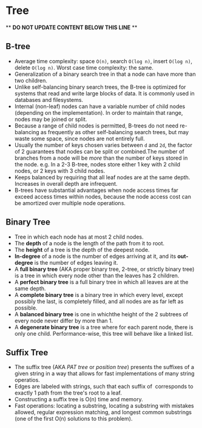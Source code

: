 Tree
====

** **DO NOT UPDATE CONTENT BELOW THIS LINE** **

B-tree
------

* Average time complexity: space `O(n)`, search `O(log n)`, insert `O(log n)`, delete `O(log n)`. Worst case time complexity: the same.
* Generalization of a binary search tree in that a node can have more than two children.
* Unlike self-balancing binary search trees, the B-tree is optimized for systems that read and write large blocks of data. It is commonly used in databases and filesystems.
* Internal (non-leaf) nodes can have a variable number of child nodes (depending on the implementation). In order to maintain that range, nodes may be joined or split.
* Because a range of child nodes is permitted, B-trees do not need re-balancing as frequently as other self-balancing search trees, but may waste some space, since nodes are not entirely full.
* Usually the number of keys chosen varies between `d` and `2d`, the factor of 2 guarantees that nodes can be split or combined.The number of branches from a node will be _more_ than the number of keys stored in the node. e.g. In a 2-3 B-tree, nodes store either 1 key with 2 child nodes, or 2 keys with 3 child nodes.
* Keeps balanced by requiring that all leaf nodes are at the same depth. Increases in overall depth are infrequent.
* B-trees have substantial advantages when node access times far exceed access times within nodes, because the node access cost can be amortized over multiple node operations.

Binary Tree
-----------

* Tree in which each node has at most 2 child nodes.
* The **depth** of a node is the length of the path from it to root.
* The **height** of a tree is the depth of the deepest node.
* **In-degree** of a node is the number of edges arriving at it, and its **out-degree** is the number of edges leaving it.
* A **full binary tree** (AKA proper binary tree, 2-tree, or strictly binary tree) is a tree in which every node other than the leaves has 2 children.
* A **perfect binary tree** is a full binary tree in which all leaves are at the same depth.
* A **complete binary tree** is a binary tree in which every level, except possibly the last, is completely filled, and all nodes are as far left as possible.
* A **balanced binary tree** is one in whichthe height of the 2 subtrees of every node never differ by more than 1.
* A **degenerate binary tree** is a tree where for each parent node, there is only one child. Performance-wise, this tree will behave like a linked list.

Suffix Tree
-----------

* The suffix tree (AKA _PAT tree_ or _position tree_) presents the suffixes of a given string in a way that allows for fast implementations of many string operatios.
* Edges are labeled with strings, such that each suffix of <math>S</math> corresponds to exactly 1 path from the tree's root to a leaf.
* Constructing a suffix tree is O(n) time and memory.
* Fast operations: locating a substring, locating a substring with mistakes allowed, regular expression matching, and longest common substrings (one of the first O(n) solutions to this problem).

